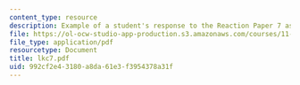 ```yaml
---
content_type: resource
description: Example of a student's response to the Reaction Paper 7 assignment.
file: https://ol-ocw-studio-app-production.s3.amazonaws.com/courses/11-368-environmental-justice-fall-2004/992cf2e43180a8da61e3f3954378a31f_lkc7.pdf
file_type: application/pdf
resourcetype: Document
title: lkc7.pdf
uid: 992cf2e4-3180-a8da-61e3-f3954378a31f
---
```


